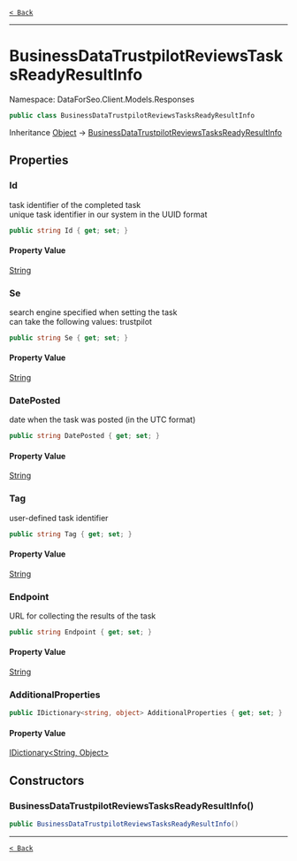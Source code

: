 [`< Back`](./)

---

# BusinessDataTrustpilotReviewsTasksReadyResultInfo

Namespace: DataForSeo.Client.Models.Responses

```csharp
public class BusinessDataTrustpilotReviewsTasksReadyResultInfo
```

Inheritance [Object](https://docs.microsoft.com/en-us/dotnet/api/system.object) → [BusinessDataTrustpilotReviewsTasksReadyResultInfo](./dataforseo.client.models.responses.businessdatatrustpilotreviewstasksreadyresultinfo)

## Properties

### **Id**

task identifier of the completed task
 <br>unique task identifier in our system in the UUID format

```csharp
public string Id { get; set; }
```

#### Property Value

[String](https://docs.microsoft.com/en-us/dotnet/api/system.string)<br>

### **Se**

search engine specified when setting the task
 <br>can take the following values: trustpilot

```csharp
public string Se { get; set; }
```

#### Property Value

[String](https://docs.microsoft.com/en-us/dotnet/api/system.string)<br>

### **DatePosted**

date when the task was posted (in the UTC format)

```csharp
public string DatePosted { get; set; }
```

#### Property Value

[String](https://docs.microsoft.com/en-us/dotnet/api/system.string)<br>

### **Tag**

user-defined task identifier

```csharp
public string Tag { get; set; }
```

#### Property Value

[String](https://docs.microsoft.com/en-us/dotnet/api/system.string)<br>

### **Endpoint**

URL for collecting the results of the task

```csharp
public string Endpoint { get; set; }
```

#### Property Value

[String](https://docs.microsoft.com/en-us/dotnet/api/system.string)<br>

### **AdditionalProperties**

```csharp
public IDictionary<string, object> AdditionalProperties { get; set; }
```

#### Property Value

[IDictionary&lt;String, Object&gt;](https://docs.microsoft.com/en-us/dotnet/api/system.collections.generic.idictionary-2)<br>

## Constructors

### **BusinessDataTrustpilotReviewsTasksReadyResultInfo()**

```csharp
public BusinessDataTrustpilotReviewsTasksReadyResultInfo()
```

---

[`< Back`](./)
